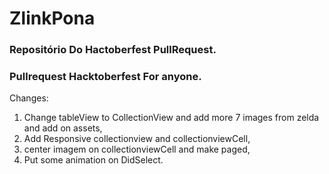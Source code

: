 # ZlinkPona
### Repositório Do Hactoberfest PullRequest.
### Pullrequest Hacktoberfest For anyone.

Changes:
1. Change tableView to CollectionView and add more 7 images from zelda and add on assets,
2. Add Responsive collectionview and collectionviewCell, 
3. center imagem on collectionviewCell and make paged,
4. Put some animation on DidSelect.
